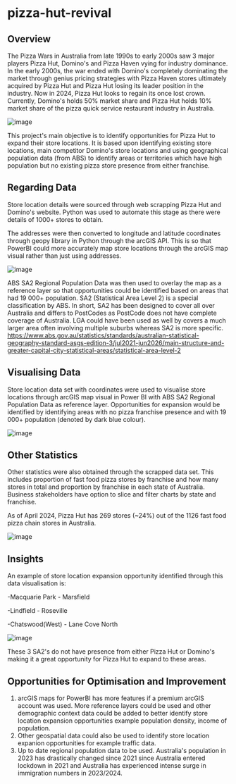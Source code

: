 # pizza-hut-revival

## Overview

The Pizza Wars in Australia from late 1990s to early 2000s saw 3 major players Pizza Hut, Domino's and Pizza Haven vying for industry dominance. In the early 2000s, the war ended with Domino's completely dominating the market through genius pricing strategies with Pizza Haven stores ultimately acquired by Pizza Hut and Pizza Hut losing its leader position in the industry. Now in 2024, Pizza Hut looks to regain its once lost crown. Currently, Domino's holds 50% market share and Pizza Hut holds 10% market share of the pizza quick service restaurant industry in Australia.

![image](https://github.com/TON369777/pizza-hut-revival/assets/156875448/d781f53b-f832-4f86-b712-18e440080c3d)

This project's main objective is to identify opportunities for Pizza Hut to expand their store locations. It is based upon identifying existing store locations, main competitor Domino's store locations and using geographical population data (from ABS) to identify areas or territories which have high population but no existing pizza store presence from either franchise.

## Regarding Data

Store location details were sourced through web scrapping Pizza Hut and Domino's website. Python was used to automate this stage as there were details of 1000+ stores to obtain.

The addresses were then converted to longitude and latitude coordinates through geopy library in Python through the arcGIS API. This is so that PowerBI could more accurately map store locations through the arcGIS map visual rather than just using addresses.

![image](https://github.com/TON369777/pizza-hut-revival/assets/156875448/01b6eb23-cad9-4ddc-bb52-81ca60ca53f1)

ABS SA2 Regional Population Data was then used to overlay the map as a reference layer so that opportunities could be identified based on areas that had 19 000+ population.
SA2 (Statistical Area Level 2) is a special classification by ABS. In short, SA2 has been designed to cover all over Australia and differs to PostCodes as PostCode does not have complete coverage of Australia. LGA could have been used as well by covers a much larger area often involving multiple suburbs whereas SA2 is more specific. 
https://www.abs.gov.au/statistics/standards/australian-statistical-geography-standard-asgs-edition-3/jul2021-jun2026/main-structure-and-greater-capital-city-statistical-areas/statistical-area-level-2

## Visualising Data

Store location data set with coordinates were used to visualise store locations through arcGIS map visual in Power BI with ABS SA2 Regional Population Data as reference layer. Opportunities for expansion would be identified by identifying areas with no pizza franchise presence and with 19 000+ population (denoted by dark blue colour).

![image](https://github.com/TON369777/pizza-hut-revival/assets/156875448/9869ad73-17a8-450f-9341-895b5f256cbd)

## Other Statistics

Other statistics were also obtained through the scrapped data set. This includes proportion of fast food pizza stores by franchise and how many stores in total and proportion by franchise in each state of Australia. Business stakeholders have option to slice and filter charts by state and franchise.

As of April 2024, Pizza Hut has 269 stores (~24%) out of the 1126 fast food pizza chain stores in Australia.

![image](https://github.com/TON369777/pizza-hut-revival/assets/156875448/3b492d2f-9e6d-4c3e-81a0-ff90dc8ba3cf)

## Insights

An example of store location expansion opportunity identified through this data visualisation is:

-Macquarie Park - Marsfield

-Lindfield - Roseville

-Chatswood(West) - Lane Cove North

![image](https://github.com/TON369777/pizza-hut-revival/assets/156875448/4714c6bc-3ad5-4bfa-8f38-45491ab7196e)

These 3 SA2's do not have presence from either Pizza Hut or Domino's making it a great opportunity for Pizza Hut to expand to these areas.

## Opportunities for Optimisation and Improvement

1) arcGIS maps for PowerBI has more features if a premium arcGIS account was used. More reference layers could be used and other demographic context data could be added to better identify store location expansion opportunities example population density, income of population.
2) Other geospatial data could also be used to identify store location expanion opportunities for example traffic data.
3) Up to date regional population data to be used. Australia's population in 2023 has drastically changed since 2021 since Australia entered lockdown in 2021 and Australia has experienced intense surge in immigration numbers in 2023/2024.
